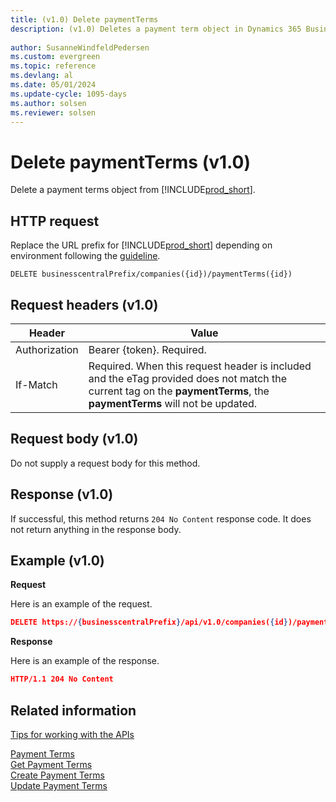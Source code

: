 ```yaml
---
title: (v1.0) Delete paymentTerms
description: (v1.0) Deletes a payment term object in Dynamics 365 Business Central.
 
author: SusanneWindfeldPedersen
ms.custom: evergreen
ms.topic: reference
ms.devlang: al
ms.date: 05/01/2024
ms.update-cycle: 1095-days
ms.author: solsen
ms.reviewer: solsen
---
```


# Delete paymentTerms (v1.0)
Delete a payment terms object from [!INCLUDE[prod_short](../../../includes/prod_short.md)].

## HTTP request
Replace the URL prefix for [!INCLUDE[prod_short](../../../includes/prod_short.md)] depending on environment following the [guideline](../../v1.0/endpoints-apis-for-dynamics.md).
```
DELETE businesscentralPrefix/companies({id})/paymentTerms({id})
```

## Request headers (v1.0)

|Header         |Value                     |
|---------------|--------------------------|
|Authorization  |Bearer {token}. Required. |
|If-Match       |Required. When this request header is included and the eTag provided does not match the current tag on the **paymentTerms**, the **paymentTerms** will not be updated. |

## Request body (v1.0)
Do not supply a request body for this method.

## Response (v1.0)
If successful, this method returns ```204 No Content``` response code. It does not return anything in the response body.

## Example (v1.0)

**Request**

Here is an example of the request.

```json
DELETE https://{businesscentralPrefix}/api/v1.0/companies({id})/paymentTerms({id})
```

**Response** 

Here is an example of the response. 

```json
HTTP/1.1 204 No Content
```

## Related information
[Tips for working with the APIs](../../../developer/devenv-connect-apps-tips.md)  

[Payment Terms](../resources/dynamics_paymentterms.md)  
[Get Payment Terms](../api/dynamics_paymentterms_get.md)  
[Create Payment Terms](../api/dynamics_create_paymentterms.md)  
[Update Payment Terms](../api/dynamics_paymentterms_update.md)  